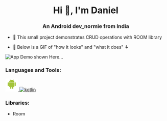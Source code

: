<h1 align="center">Hi 👋, I'm Daniel</h1>
<h3 align="center">An Android dev_normie from India</h3>

- 🌱 This small project demonstrates CRUD operations with ROOM library


- 🔭  Below is a GIF of "how it looks" and "what it does" **↓**



![ App Demo shown Here... ](https://github.com/DanTheNormie/Basic-Todo-App/blob/master/Todo%20App%20demo.gif)


<h3 align="left">Languages and Tools:</h3>
<p align="left"> <a href="https://developer.android.com" target="_blank" rel="noreferrer"> <img src="https://raw.githubusercontent.com/devicons/devicon/master/icons/android/android-original-wordmark.svg" alt="android" width="40" height="40"/> </a>
  <a href="https://kotlinlang.org" target="_blank" rel="noreferrer"> <img src="https://www.vectorlogo.zone/logos/kotlinlang/kotlinlang-icon.svg" alt="kotlin" width="40" height="40"/> </a> </p>

<h3 align="left">Libraries:</h3>

- Room
   
